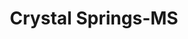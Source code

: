 ---
title: Crystal Springs-MS
slug: crystal-springs-ms
f_state:
- cms/state/mississippi.md
f_locations:
- cms/payday-loan/all-american-check-cashing-inc-3709.md
- cms/payday-loan/crystal-springs-check-cash-15560.md
- cms/payday-loan/easy-money-16585.md
- cms/payday-loan/easy-money-16586.md
- cms/payday-loan/preferred-check-service-inc-24580.md
- cms/payday-loan/preferred-check-service-inc-24581.md
- cms/payday-loan/price-rite-of-crystal-spr-24612.md
- cms/payday-loan/th-e-check-place-27485.md
- cms/payday-loan/zippy-cash-28987.md
- cms/payday-loan/zippy-checks-28994.md
updated-on: '2024-05-30T13:41:28.615Z'
created-on: '2024-05-30T13:41:28.615Z'
published-on: '2024-05-30T13:54:32.469Z'
f_city: Crystal Springs
layout: '[city].html'
tags: city
---